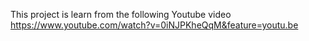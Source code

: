 This project is learn from the following Youtube video
https://www.youtube.com/watch?v=0iNJPKheQqM&feature=youtu.be
